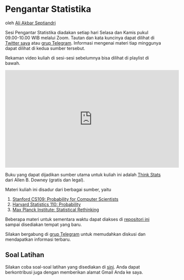 # Pengantar Statistika

oleh [Ali Akbar Septiandri](https://twitter.com/aliakbars)

Sesi Pengantar Statistika diadakan setiap hari Selasa dan Kamis pukul 09.00-10.00 WIB melalui Zoom. Tautan dan kata kuncinya dapat dilihat di [Twitter saya](https://twitter.com/aliakbars) atau [grup Telegram](https://t.me/pengantarstatistika). Informasi mengenai materi tiap minggunya dapat dilihat di kedua sumber tersebut.

Rekaman video kuliah di sesi-sesi sebelumnya bisa dilihat di playlist di bawah.

<iframe width="560" height="315" src="https://www.youtube.com/embed/videoseries?list=PLvLX5-kC2DXaUM8eB8vgBbhjtMCLmI3x2" frameborder="0" allow="accelerometer; autoplay; encrypted-media; gyroscope; picture-in-picture" allowfullscreen></iframe>

Buku yang dapat dijadikan sumber utama untuk kuliah ini adalah [Think Stats](https://greenteapress.com/wp/think-stats-2e/) dari Allen B. Downey (gratis dan legal).

Materi kuliah ini disadur dari berbagai sumber, yaitu

1. [Stanford CS109: Probability for Computer Scientists](https://web.stanford.edu/class/archive/cs/cs109/cs109.1178/)
2. [Harvard Statistics 110: Probability](https://projects.iq.harvard.edu/stat110/home)
3. [Max Planck Institute: Statistical Rethinking](https://xcelab.net/rm/statistical-rethinking/)

Beberapa materi untuk sementara waktu dapat diakses di [repositori ini](https://github.com/aliakbars/uai-stats) sampai disediakan tempat yang baru.

Silakan bergabung di [grup Telegram](https://t.me/pengantarstatistika) untuk memudahkan diskusi dan mendapatkan informasi terbaru.

## Soal Latihan

Silakan coba soal-soal latihan yang disediakan di [sini](https://docs.google.com/document/d/19eJuNJJvCIl_ssjAaNLyeflKTqytlTC5frsUzpVL41Q/edit?usp=sharing). Anda dapat berkontribusi juga dengan memberikan alamat Gmail Anda ke saya.
